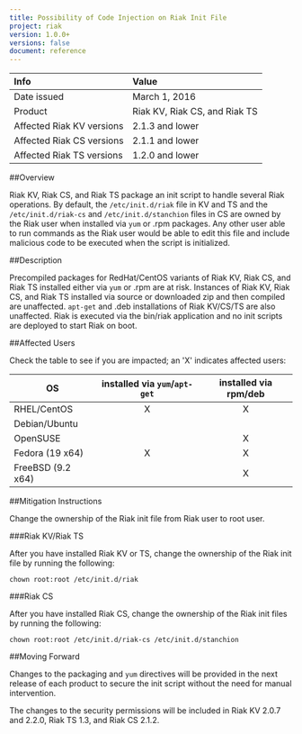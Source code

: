 ```yaml
---
title: Possibility of Code Injection on Riak Init File
project: riak
version: 1.0.0+
versions: false
document: reference
---
```


Info | Value
:----|:-----
Date issued | March 1, 2016
Product | Riak KV, Riak CS, and Riak TS
Affected Riak KV versions | 2.1.3 and lower
Affected Riak CS versions | 2.1.1 and lower
Affected Riak TS versions | 1.2.0 and lower


##Overview

Riak KV, Riak CS, and Riak TS package an init script to handle several Riak operations. By default, the `/etc/init.d/riak` file in KV and TS and the `/etc/init.d/riak-cs` and `/etc/init.d/stanchion` files in CS are owned by the Riak user when installed via `yum` or .rpm packages. Any other user able to run commands as the Riak user would be able to edit this file and include malicious code to be executed when the script is initialized.


##Description

Precompiled packages for RedHat/CentOS variants of Riak KV, Riak CS, and Riak TS installed either via `yum` or .rpm are at risk. Instances of Riak KV, Riak CS, and Riak TS installed via source or downloaded zip and then compiled are unaffected. `apt-get` and .deb installations of Riak KV/CS/TS are also unaffected. Riak is executed via the bin/riak application and no init scripts are deployed to start Riak on boot.


##Affected Users

Check the table to see if you are impacted; an 'X' indicates affected users:

| OS                | installed via `yum`/`apt-get` | installed via rpm/deb |
| ------------------|:-----------------------------:|:-----:|
| RHEL/CentOS       | X                             | X     |
| Debian/Ubuntu     |                               |       |
| OpenSUSE          |                               | X     |
| Fedora (19 x64)   | X                             | X     |
| FreeBSD (9.2 x64) |                               | X     |


##Mitigation Instructions

Change the ownership of the Riak init file from Riak user to root user.  

###Riak KV/Riak TS

After you have installed Riak KV or TS, change the ownership of the Riak init file by running the following:

`chown root:root /etc/init.d/riak `

###Riak CS

After you have installed Riak CS, change the ownership of the Riak init files by running the following: 


`chown root:root /etc/init.d/riak-cs /etc/init.d/stanchion`


##Moving Forward

Changes to the packaging and `yum` directives will be provided in the next release of each product to secure the init script without the need for manual intervention.

The changes to the security permissions will be included in Riak KV 2.0.7 and 2.2.0, Riak TS 1.3, and Riak CS 2.1.2.

